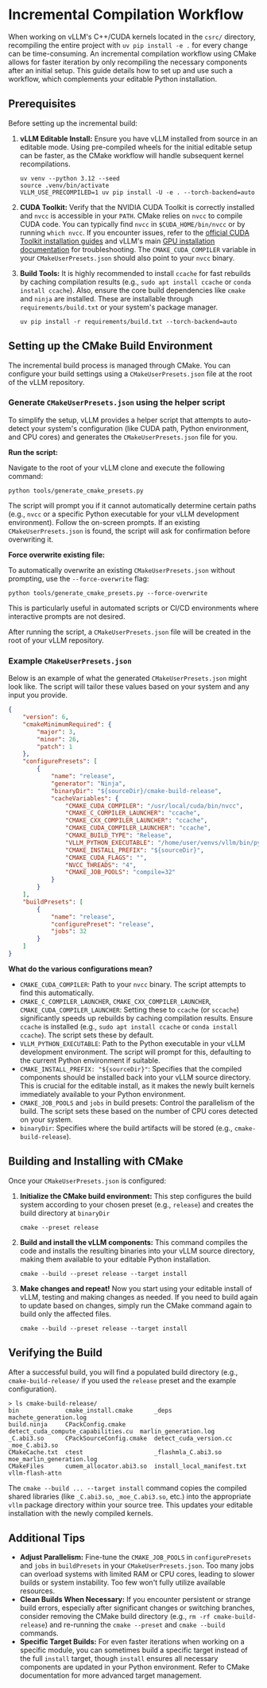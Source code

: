 # Incremental Compilation Workflow

When working on vLLM's C++/CUDA kernels located in the `csrc/` directory, recompiling the entire project with `uv pip install -e .` for every change can be time-consuming. An incremental compilation workflow using CMake allows for faster iteration by only recompiling the necessary components after an initial setup. This guide details how to set up and use such a workflow, which complements your editable Python installation.

## Prerequisites

Before setting up the incremental build:

1. **vLLM Editable Install:** Ensure you have vLLM installed from source in an editable mode. Using pre-compiled wheels for the initial editable setup can be faster, as the CMake workflow will handle subsequent kernel recompilations.

    ```console
    uv venv --python 3.12 --seed
    source .venv/bin/activate
    VLLM_USE_PRECOMPILED=1 uv pip install -U -e . --torch-backend=auto
    ```

2. **CUDA Toolkit:** Verify that the NVIDIA CUDA Toolkit is correctly installed and `nvcc` is accessible in your `PATH`. CMake relies on `nvcc` to compile CUDA code. You can typically find `nvcc` in `$CUDA_HOME/bin/nvcc` or by running `which nvcc`. If you encounter issues, refer to the [official CUDA Toolkit installation guides](https://developer.nvidia.com/cuda-toolkit-archive) and vLLM's main [GPU installation documentation](../getting_started/installation/gpu.md#troubleshooting) for troubleshooting. The `CMAKE_CUDA_COMPILER` variable in your `CMakeUserPresets.json` should also point to your `nvcc` binary.

3. **Build Tools:** It is highly recommended to install `ccache` for fast rebuilds by caching compilation results (e.g., `sudo apt install ccache` or `conda install ccache`). Also, ensure the core build dependencies like `cmake` and `ninja` are installed. These are installable through `requirements/build.txt` or your system's package manager.

    ```console
    uv pip install -r requirements/build.txt --torch-backend=auto
    ```

## Setting up the CMake Build Environment

The incremental build process is managed through CMake. You can configure your build settings using a `CMakeUserPresets.json` file at the root of the vLLM repository.

### Generate `CMakeUserPresets.json` using the helper script

To simplify the setup, vLLM provides a helper script that attempts to auto-detect your system's configuration (like CUDA path, Python environment, and CPU cores) and generates the `CMakeUserPresets.json` file for you.

**Run the script:**

Navigate to the root of your vLLM clone and execute the following command:

```console
python tools/generate_cmake_presets.py
```

The script will prompt you if it cannot automatically determine certain paths (e.g., `nvcc` or a specific Python executable for your vLLM development environment). Follow the on-screen prompts. If an existing `CMakeUserPresets.json` is found, the script will ask for confirmation before overwriting it.

**Force overwrite existing file:**

To automatically overwrite an existing `CMakeUserPresets.json` without prompting, use the `--force-overwrite` flag:

```console
python tools/generate_cmake_presets.py --force-overwrite
```

This is particularly useful in automated scripts or CI/CD environments where interactive prompts are not desired.

After running the script, a `CMakeUserPresets.json` file will be created in the root of your vLLM repository.

### Example `CMakeUserPresets.json`

Below is an example of what the generated `CMakeUserPresets.json` might look like. The script will tailor these values based on your system and any input you provide.

```json
{
    "version": 6,
    "cmakeMinimumRequired": {
        "major": 3,
        "minor": 26,
        "patch": 1
    },
    "configurePresets": [
        {
            "name": "release",
            "generator": "Ninja",
            "binaryDir": "${sourceDir}/cmake-build-release",
            "cacheVariables": {
                "CMAKE_CUDA_COMPILER": "/usr/local/cuda/bin/nvcc",
                "CMAKE_C_COMPILER_LAUNCHER": "ccache",
                "CMAKE_CXX_COMPILER_LAUNCHER": "ccache",
                "CMAKE_CUDA_COMPILER_LAUNCHER": "ccache",
                "CMAKE_BUILD_TYPE": "Release",
                "VLLM_PYTHON_EXECUTABLE": "/home/user/venvs/vllm/bin/python",
                "CMAKE_INSTALL_PREFIX": "${sourceDir}",
                "CMAKE_CUDA_FLAGS": "",
                "NVCC_THREADS": "4",
                "CMAKE_JOB_POOLS": "compile=32"
            }
        }
    ],
    "buildPresets": [
        {
            "name": "release",
            "configurePreset": "release",
            "jobs": 32
        }
    ]
}
```

**What do the various configurations mean?**

- `CMAKE_CUDA_COMPILER`: Path to your `nvcc` binary. The script attempts to find this automatically.
- `CMAKE_C_COMPILER_LAUNCHER`, `CMAKE_CXX_COMPILER_LAUNCHER`, `CMAKE_CUDA_COMPILER_LAUNCHER`: Setting these to `ccache` (or `sccache`) significantly speeds up rebuilds by caching compilation results. Ensure `ccache` is installed (e.g., `sudo apt install ccache` or `conda install ccache`). The script sets these by default.
- `VLLM_PYTHON_EXECUTABLE`: Path to the Python executable in your vLLM development environment. The script will prompt for this, defaulting to the current Python environment if suitable.
- `CMAKE_INSTALL_PREFIX: "${sourceDir}"`: Specifies that the compiled components should be installed back into your vLLM source directory. This is crucial for the editable install, as it makes the newly built kernels immediately available to your Python environment.
- `CMAKE_JOB_POOLS` and `jobs` in build presets: Control the parallelism of the build. The script sets these based on the number of CPU cores detected on your system.
- `binaryDir`: Specifies where the build artifacts will be stored (e.g., `cmake-build-release`).

## Building and Installing with CMake

Once your `CMakeUserPresets.json` is configured:

1. **Initialize the CMake build environment:**
   This step configures the build system according to your chosen preset (e.g., `release`) and creates the build directory at `binaryDir`

    ```console
    cmake --preset release
    ```

2. **Build and install the vLLM components:**
   This command compiles the code and installs the resulting binaries into your vLLM source directory, making them available to your editable Python installation.

    ```console
    cmake --build --preset release --target install
    ```

3. **Make changes and repeat!**
    Now you start using your editable install of vLLM, testing and making changes as needed. If you need to build again to update based on changes, simply run the CMake command again to build only the affected files.

    ```console
    cmake --build --preset release --target install
    ```

## Verifying the Build

After a successful build, you will find a populated build directory (e.g., `cmake-build-release/` if you used the `release` preset and the example configuration).

```console
> ls cmake-build-release/
bin             cmake_install.cmake      _deps                                machete_generation.log
build.ninja     CPackConfig.cmake        detect_cuda_compute_capabilities.cu  marlin_generation.log
_C.abi3.so      CPackSourceConfig.cmake  detect_cuda_version.cc               _moe_C.abi3.so
CMakeCache.txt  ctest                    _flashmla_C.abi3.so                  moe_marlin_generation.log
CMakeFiles      cumem_allocator.abi3.so  install_local_manifest.txt           vllm-flash-attn
```

The `cmake --build ... --target install` command copies the compiled shared libraries (like `_C.abi3.so`, `_moe_C.abi3.so`, etc.) into the appropriate `vllm` package directory within your source tree. This updates your editable installation with the newly compiled kernels.

## Additional Tips

- **Adjust Parallelism:** Fine-tune the `CMAKE_JOB_POOLS` in `configurePresets` and `jobs` in `buildPresets` in your `CMakeUserPresets.json`. Too many jobs can overload systems with limited RAM or CPU cores, leading to slower builds or system instability. Too few won't fully utilize available resources.
- **Clean Builds When Necessary:** If you encounter persistent or strange build errors, especially after significant changes or switching branches, consider removing the CMake build directory (e.g., `rm -rf cmake-build-release`) and re-running the `cmake --preset` and `cmake --build` commands.
- **Specific Target Builds:** For even faster iterations when working on a specific module, you can sometimes build a specific target instead of the full `install` target, though `install` ensures all necessary components are updated in your Python environment. Refer to CMake documentation for more advanced target management.
